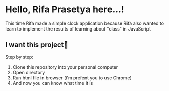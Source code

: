 # Hello, Rifa Prasetya here...!

This time Rifa made a simple clock application because Rifa also wanted to learn to implement the results of learning about "class" in JavaScript

## I want this project🧸

Step by step:

1. Clone this repository into your personal computer
2. Open directory
3. Run html file in browser (i'm prefent you to use Chrome)
4. And now you can know what time it is
